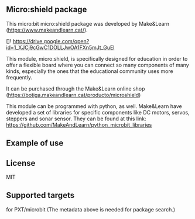 ## Micro:shield package
This micro:bit micro:shield package was developed by Make&Learn (https://www.makeandlearn.cat/).


[]! https://drive.google.com/open?id=1_XJCj9cGwC1DOLLJwOA1FXn5mJt_GuEl


This module, micro:shield, is specifically designed for education in order to offer a flexible board where you can connect so many components of many kinds, especially the ones that the educational community uses more frequently.

It can be purchased through the Make&Learn online shop (https://botiga.makeandlearn.cat/producto/microshield)

This module can be programmed with python, as well. Make&Learn have developed a set of libraries for specific components like  DC motors, servos, steppers and sonar sensor. They can be found at this link: https://github.com/MakeAndLearn/python_microbit_libraries

## Example of use



## License
MIT

## Supported targets
for PXT/microbit (The metadata above is needed for package search.)
